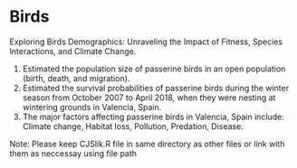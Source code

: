 # Birds
Exploring Birds Demographics: Unraveling the Impact of Fitness, Species Interactions, and Climate Change.
1. Estimated the population size of passerine birds in an open population (birth, death, and migration).
2. Estimated the survival probabilities of passerine birds during the winter season from October 2007 to April 2018, when they were nesting at wintering grounds in Valencia, Spain.
3. The major factors affecting passerine birds in Valencia, Spain include: Climate change, Habitat loss, Pollution, Predation, Disease.

Note: Please keep CJSlik.R file in same directory as other files or link with them as neccessay using file path
